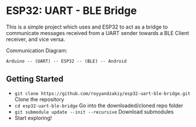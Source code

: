 # ESP32: UART - BLE Bridge

This is a simple project which uses and ESP32 to act as a bridge to communicate messages received from a UART sender towards a BLE Client receiver, and vice versa.

Communication Diagram:

`Arduino -- (UART) -- ESP32 -- (BLE) -- Android`

## Getting Started

- `git clone https://github.com/royyandzakiy/esp32-uart-ble-bridge.git` Clone the repository 
- `cd esp32-uart-ble-bridge` Go into the downloaded/cloned repo folder
- `git submodule update --init --recursive` Download submodules 
- Start exploring!